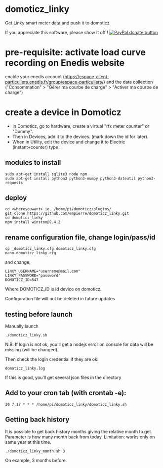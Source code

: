 # domoticz_linky
Get Linky smart meter data and push it to domoticz

If you appreciate this software, please show it off ! [![PayPal donate button](http://img.shields.io/paypal/donate.png?color=yellow)](https://www.paypal.com/cgi-bin/webscr?cmd=_xclick&business=epierre@e-nef.com&currency_code=EUR&amount=&item_name=thanks "Donate once-off to this project using Paypal")


# pre-requisite: activate load curve recording on Enedis website
enable your enedis account (https://espace-client-particuliers.enedis.fr/group/espace-particuliers/) and the data collection ("Consommation" > "Gérer ma courbe de charge" > "Activer ma courbe de charge")

# create a device in Domoticz
- In Domoticz, go to hardware, create a virtual "rfx meter counter" or "Dummy".
- Then in Devices, add it to the devices. (mark down the id for later).
- When in Utility, edit the device and change it to Electric (instant+counter)  type .

## modules to install

    sudo apt-get install sqlite3 node npm
    sudo apt-get install python3 python3-numpy python3-dateutil python3-requests
## deploy
    cd <whereyouwant> ie. /home/pi/domoticz/plugins/
    git clone https://github.com/empierre/domoticz_linky.git
    cd domoticz_linky
    npm install winston@2.4.2

## rename configuration file, change login/pass/id

    cp _domoticz_linky.cfg domoticz_linky.cfg
    nano domoticz_linky.cfg

and change:

    LINKY_USERNAME="username@mail.com"
    LINKY_PASSWORD="password"
    DOMOTICZ_ID=547
    
Where DOMOTICZ_ID is id device on domoticz. 

Configuration file will not be deleted in future updates


## testing before launch

Manually launch

    ./domoticz_linky.sh

N.B. If login is not ok, you'll get a nodejs error on console for data will be missing (will be changed).

Then check the login credential if they are ok:

    domoticz_linky.log

If this is good, you'll get several json files in the directory

## Add to your cron tab (with crontab -e):

    30 7,17 * * * /home/pi/domoticz_linky/domoticz_linky.sh

## Getting back history

  It is possible to get back history months giving the relative month to get. Parameter is how many month back from today. Limitation: works only on same year at this time.

    ./domoticz_linky_month.sh 3
    
 On example, 3 months before.

